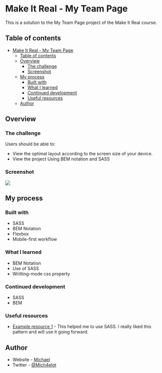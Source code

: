 # Make It Real - My Team Page

This is a solution to the My Team Page project of the Make It Real course.

## Table of contents

- [Make It Real - My Team Page](#make-it-real---my-team-page)
  - [Table of contents](#table-of-contents)
  - [Overview](#overview)
    - [The challenge](#the-challenge)
    - [Screenshot](#screenshot)
  - [My process](#my-process)
    - [Built with](#built-with)
    - [What I learned](#what-i-learned)
    - [Continued development](#continued-development)
    - [Useful resources](#useful-resources)
  - [Author](#author)


## Overview

### The challenge

Users should be able to:

- View the optimal layout according to the screen size of your device.
- View the project Using BEM notation and SASS

### Screenshot

![](./)



## My process

### Built with

- SASS
- BEM Notation
- Flexbox
- Mobile-first workflow

### What I learned

- BEM Notation
- Use of SASS 
- Writting-mode css property 
### Continued development

- SASS
- BEM

### Useful resources

- [Example resource 1](https://sass-lang.com/guide) - This helped me to use SASS. I really liked this pattern and will use it going forward.
## Author

- Website - [Michael](https://github.com/Mike2020x)
- Twitter - [@Mich4elgt](https://twitter.com/Mich4elgt)
